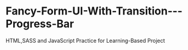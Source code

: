 # Fancy-Form-UI-With-Transition---Progress-Bar
HTML,SASS and JavaScript Practice for Learning-Based Project
